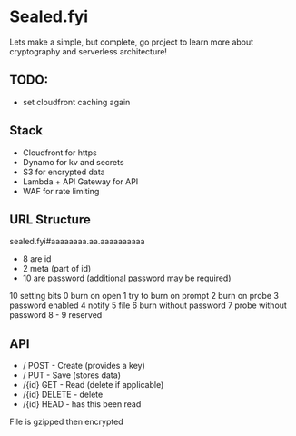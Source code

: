 
# Sealed.fyi
Lets make a simple, but complete, go project to learn more about cryptography and serverless architecture!

## TODO:
* set cloudfront caching again

## Stack 
* Cloudfront for https
* Dynamo for kv and secrets
* S3 for encrypted data
* Lambda + API Gateway for API
* WAF for rate limiting

## URL Structure
sealed.fyi#aaaaaaaa.aa.aaaaaaaaaa

- 8 are id
- 2 meta (part of id)
- 10 are password (additional password may be required)

10 setting bits
0 burn on open
1 try to burn on prompt
2 burn on probe
3 password enabled
4 notify
5 file
6 burn without password
7 probe without password
8 - 9 reserved

## API

- / POST - Create (provides a key)
- / PUT - Save (stores data)
- /{id} GET - Read (delete if applicable)
- /{id} DELETE - delete
- /{id} HEAD - has this been read

File is gzipped then encrypted